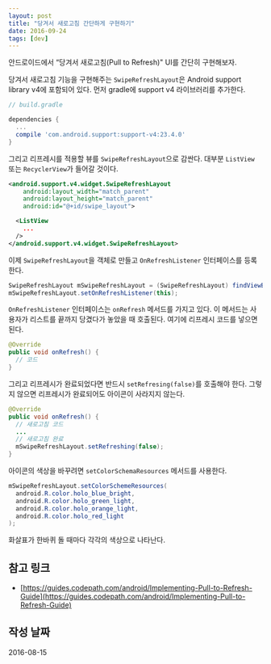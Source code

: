 ```yaml
---
layout: post
title: "당겨서 새로고침 간단하게 구현하기"
date: 2016-09-24
tags: [dev]
---
```


안드로이드에서 “당겨서 새로고침(Pull to Refresh)" UI를 간단히 구현해보자.

당겨서 새로고침 기능을 구현해주는 ```SwipeRefreshLayout```은 Android support library v4에 포함되어 있다.
먼저 gradle에 support v4 라이브러리를 추가한다.

```gradle
// build.gradle

dependencies {
  ...
  compile 'com.android.support:support-v4:23.4.0'
}
```

그리고 리프레시를 적용할 뷰를 ```SwipeRefreshLayout```으로 감싼다. 대부분 ```ListView``` 또는 ```RecyclerView```가 들어갈 것이다.

```xml
<android.support.v4.widget.SwipeRefreshLayout
    android:layout_width="match_parent"
    android:layout_height="match_parent"
    android:id="@+id/swipe_layout">

  <ListView
    ...
  />
</android.support.v4.widget.SwipeRefreshLayout>
```

이제 ```SwipeRefreshLayout```을 객체로 만들고 ```OnRefreshListener``` 인터페이스를 등록한다.


```java
SwipeRefreshLayout mSwipeRefreshLayout = (SwipeRefreshLayout) findViewById(R.id.swipe_layout);
mSwipeRefreshLayout.setOnRefreshListener(this);
```

```OnRefreshListener``` 인터페이스는 ```onRefresh``` 메서드를 가지고 있다.
이 메서드는 사용자가 리스트를 끝까지 당겼다가 놓았을 때 호출된다. 여기에 리프레시 코드를 넣으면 된다.

```java
@Override
public void onRefresh() {
  // 코드
}
```

그리고 리프레시가 완료되었다면 반드시 ```setRefresing(false)```를 호출해야 한다.
그렇지 않으면 리프레시가 완료되어도 아이콘이 사라지지 않는다.

```java
@Override
public void onRefresh() {
  // 새로고침 코드
  ...
  // 새로고침 완료  
  mSwipeRefreshLayout.setRefreshing(false);
}
```

아이콘의 색상을 바꾸려면 ```setColorSchemaResources``` 메서드를 사용한다.

```java
mSwipeRefreshLayout.setColorSchemeResources(
  android.R.color.holo_blue_bright,
  android.R.color.holo_green_light,
  android.R.color.holo_orange_light,
  android.R.color.holo_red_light
);
```

화살표가 한바퀴 돌 때마다 각각의 색상으로 나타난다.

## 참고 링크

* [https://guides.codepath.com/android/Implementing-Pull-to-Refresh-Guide](https://guides.codepath.com/android/Implementing-Pull-to-Refresh-Guide)

## 작성 날짜

2016-08-15
